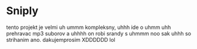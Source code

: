 # Sniply
tento projekt je velmi uh ummm kompleksny, uhhh ide o uhmm uhh prehravac mp3 suborov a uhhhh on robi srandy s uhmmm noo sak uhhh so strihanim ano.
dakujemprosim
XDDDDDD
lol